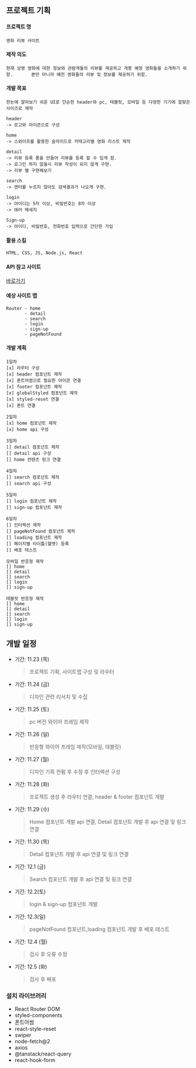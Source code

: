 ## 프로젝트 기획

#### 프로젝트 명

    영화 리뷰 사이트

#### 제작 의도

    현재 상영 영화에 대한 정보와 관람객들의 리뷰를 제공하고 개봉 예정 영화들을 소개하기 위함.       뿐만 아니라 예전 영화들의 리뷰 및 정보를 제공하기 위함.

#### 개발 목표

    한눈에 알아보기 쉬운 UI로 단순한 header와 pc, 테블릿, 모바일 등 다양한 기기에 알맞은 사이즈로 제작

    header
    -> 로고와 아이콘으로 구성

    home
    -> 스와이프를 활용한 슬라이드로 카테고리별 영화 리스트 제작

    detail
    -> 리뷰 등록 폼을 만들어 리뷰를 등록 할 수 있게 함.
    -> 로그인 하지 않을시 리뷰 작성이 되지 않게 구현.
    -> 리뷰 별 구현해보기

    search
    -> 엔터를 누르지 않아도 검색결과가 나오게 구현.

    login
    -> 아이디는 5자 이상, 비밀번호는 8자 이상
    -> 에러 메세지

    Sign-up
    -> 아이디, 비밀번호, 전화번호 입력으로 간단한 가입

#### 활용 스킬

    HTML, CSS, JS, Node.js, React

#### API 참고 사이트

[바로가기](https://developer.themoviedb.org/)

#### 예상 사이트 맵

    Router - home
           - detail
           - search
           - login
           - sign-up
           - pageNotFound

#### 개발 계획

    1일차
    [x] 라우터 구성
    [x] header 컴포넌트 제작
    [x] 폰트어썸으로 필요한 아이콘 연결
    [x] footer 컴포넌트 제작
    [x] globalStyled 컴포넌트 제작
    [x] styled-reset 연결
    [x] 폰트 연결

    2일차
    [x] home 컴포넌트 제작
    [x] home api 구성

    3일차
    [] detail 컴포넌트 제작
    [] detail api 구성
    [] home 컨텐츠 링크 연결

    4일차
    [] search 컴포넌트 제작
    [] search api 구성

    5일차
    [] login 컴포넌트 제작
    [] sign-up 컴포넌트 제작

    6일차
    [] 인터렉션 제작
    [] pageNotFound 컴포넌트 제작
    [] loading 컴포넌트 제작
    [] 페이지별 타이틀(헬멧) 등록
    [] 배포 테스트

    모바일 반응형 제작
    [] home
    [] detail
    [] search
    [] login
    [] sign-up

    태블릿 반응형 제작
    [] home
    [] detail
    [] search
    [] login
    [] sign-up

## 개발 일정

- 기간: 11.23 (목)

  > 프로젝트 기획, 사이트맵 구성 및 라우터

- 기간: 11.24 (금)

  > 디자인 관련 리서치 및 수집

- 기간: 11.25 (토)

  > pc 버전 와이어 프레임 제작

- 기간: 11.26 (일)

  > 반응형 와이어 프레임 제작(모바일, 태블릿)

- 기간: 11.27 (월)

  > 디자인 기획 컨펌 후 수정 후 인터렉션 구성

- 기간: 11.28 (화)

  > 프로젝트 생성 후 라우터 연결, header & footer 컴포넌트 개발

- 기간: 11.29 (수)

  > Home 컴포넌트 개발 api 연결, Detail 컴포넌트 개발 후 api 연결 및 링크 연결

- 기간: 11.30 (목)

  > Detail 컴포넌트 개발 후 api 연결 및 링크 연결

- 기간: 12.1 (금)

  > Search 컴포넌트 개발 후 api 연결 및 링크 연결

- 기간: 12.2(토)

  > login & sign-up 컴포넌트 개발

- 기간: 12.3(일)

  > pageNotFound 컴포넌트,loading 컴포넌트 개발 후 배포 테스트

- 기간: 12.4 (월)

  > 검사 후 오류 수정

- 기간: 12.5 (화)

  > 검사 후 배포

### 설치 라이브러리

- React Router DOM
- styled-components
- 폰트어썸
- react-style-reset
- swiper
- node-fetch@2
- axios
- @tanstack/react-query
- react-hook-form
